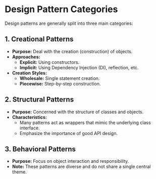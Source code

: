# Design Pattern Categories

Design patterns are generally split into three main categories:

## 1. Creational Patterns

- **Purpose:** Deal with the creation (construction) of objects.
- **Approaches:**
  - **Explicit:** Using constructors.
  - **Implicit:** Using Dependency Injection (DI), reflection, etc.
- **Creation Styles:**
  - **Wholesale:** Single statement creation.
  - **Piecewise:** Step-by-step construction.

## 2. Structural Patterns

- **Purpose:** Concerned with the structure of classes and objects.
- **Characteristics:**
  - Many patterns act as wrappers that mimic the underlying class interface.
  - Emphasize the importance of good API design.

## 3. Behavioral Patterns

- **Purpose:** Focus on object interaction and responsibility.
- **Note:** These patterns are diverse and do not share a single central theme.